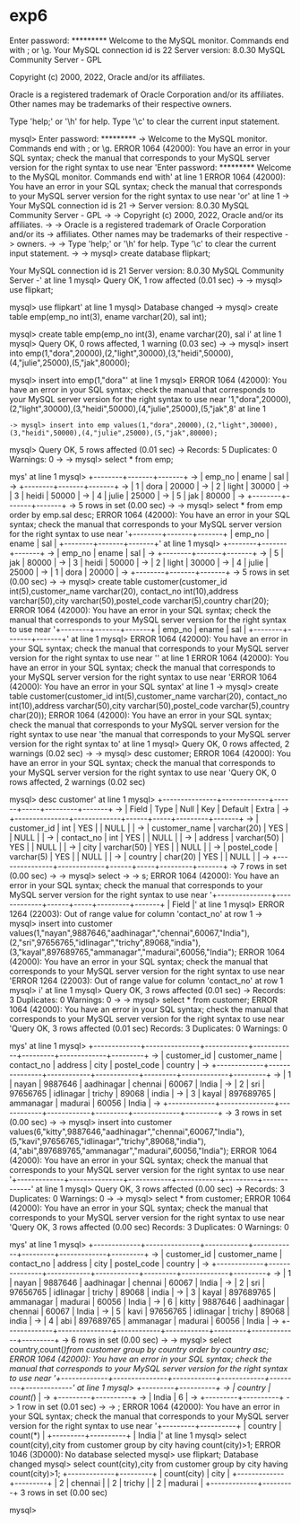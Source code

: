# exp6
Enter password: *********
Welcome to the MySQL monitor.  Commands end with ; or \g.
Your MySQL connection id is 22
Server version: 8.0.30 MySQL Community Server - GPL

Copyright (c) 2000, 2022, Oracle and/or its affiliates.

Oracle is a registered trademark of Oracle Corporation and/or its
affiliates. Other names may be trademarks of their respective
owners.

Type 'help;' or '\h' for help. Type '\c' to clear the current input statement.

mysql> Enter password: *********
    -> Welcome to the MySQL monitor.  Commands end with ; or \g.
ERROR 1064 (42000): You have an error in your SQL syntax; check the manual that corresponds to your MySQL server version for the right syntax to use near 'Enter password: *********
Welcome to the MySQL monitor.  Commands end with' at line 1
ERROR 1064 (42000): You have an error in your SQL syntax; check the manual that corresponds to your MySQL server version for the right syntax to use near 'or' at line 1
    -> Your MySQL connection id is 21
    -> Server version: 8.0.30 MySQL Community Server - GPL
    ->
    -> Copyright (c) 2000, 2022, Oracle and/or its affiliates.
    ->
    -> Oracle is a registered trademark of Oracle Corporation and/or its
    -> affiliates. Other names may be trademarks of their respective
    -> owners.
    ->
    -> Type 'help;' or '\h' for help. Type '\c' to clear the current input statement.
    ->
    -> mysql> create database flipkart;

Your MySQL connection id is 21
Server version: 8.0.30 MySQL Community Server -' at line 1
mysql> Query OK, 1 row affected (0.01 sec)
    ->
    -> mysql> use flipkart;


mysql> use flipkart' at line 1
mysql> Database changed
    -> mysql> create table emp(emp_no int(3), ename varchar(20), sal int);

mysql> create table emp(emp_no int(3), ename varchar(20), sal i' at line 1
mysql> Query OK, 0 rows affected, 1 warning (0.03 sec)
    ->
    -> mysql> insert into emp(1,"dora",20000),(2,"light",30000),(3,"heidi",50000),(4,"julie",25000),(5,"jak",80000);


mysql> insert into emp(1,"dora"' at line 1
mysql> ERROR 1064 (42000): You have an error in your SQL syntax; check the manual that corresponds to your MySQL server version for the right syntax to use near '1,"dora",20000),(2,"light",30000),(3,"heidi",50000),(4,"julie",25000),(5,"jak",8' at line 1

    -> mysql> insert into emp values(1,"dora",20000),(2,"light",30000),(3,"heidi",50000),(4,"julie",25000),(5,"jak",80000);

mysql> Query OK, 5 rows affected (0.01 sec)
    -> Records: 5  Duplicates: 0  Warnings: 0
    ->
    -> mysql> select * from emp;



mys' at line 1
mysql> +--------+-------+-------+
    -> | emp_no | ename | sal   |
    -> +--------+-------+-------+
    -> |      1 | dora  | 20000 |
    -> |      2 | light | 30000 |
    -> |      3 | heidi | 50000 |
    -> |      4 | julie | 25000 |
    -> |      5 | jak   | 80000 |
    -> +--------+-------+-------+
    -> 5 rows in set (0.00 sec)
    ->
    -> mysql> select * from emp order by emp.sal desc;
ERROR 1064 (42000): You have an error in your SQL syntax; check the manual that corresponds to your MySQL server version for the right syntax to use near '+--------+-------+-------+
| emp_no | ename | sal   |
+--------+-------+-------+' at line 1
mysql> +--------+-------+-------+
    -> | emp_no | ename | sal   |
    -> +--------+-------+-------+
    -> |      5 | jak   | 80000 |
    -> |      3 | heidi | 50000 |
    -> |      2 | light | 30000 |
    -> |      4 | julie | 25000 |
    -> |      1 | dora  | 20000 |
    -> +--------+-------+-------+
    -> 5 rows in set (0.00 sec)
    ->
    -> mysql> create table customer(customer_id int(5),customer_name varchar(20), contact_no int(10),address varchar(50),city varchar(50),postel_code varchar(5),country char(20);
ERROR 1064 (42000): You have an error in your SQL syntax; check the manual that corresponds to your MySQL server version for the right syntax to use near '+--------+-------+-------+
| emp_no | ename | sal   |
+--------+-------+-------+' at line 1
mysql> ERROR 1064 (42000): You have an error in your SQL syntax; check the manual that corresponds to your MySQL server version for the right syntax to use near '' at line 1
ERROR 1064 (42000): You have an error in your SQL syntax; check the manual that corresponds to your MySQL server version for the right syntax to use near 'ERROR 1064 (42000): You have an error in your SQL syntax' at line 1
    -> mysql> create table customer(customer_id int(5),customer_name varchar(20), contact_no int(10),address varchar(50),city varchar(50),postel_code varchar(5),country char(20));
ERROR 1064 (42000): You have an error in your SQL syntax; check the manual that corresponds to your MySQL server version for the right syntax to use near 'the manual that corresponds to your MySQL server version for the right syntax to' at line 1
mysql> Query OK, 0 rows affected, 2 warnings (0.02 sec)
    ->
    -> mysql> desc customer;
ERROR 1064 (42000): You have an error in your SQL syntax; check the manual that corresponds to your MySQL server version for the right syntax to use near 'Query OK, 0 rows affected, 2 warnings (0.02 sec)

mysql> desc customer' at line 1
mysql> +---------------+-------------+------+-----+---------+-------+
    -> | Field         | Type        | Null | Key | Default | Extra |
    -> +---------------+-------------+------+-----+---------+-------+
    -> | customer_id   | int         | YES  |     | NULL    |       |
    -> | customer_name | varchar(20) | YES  |     | NULL    |       |
    -> | contact_no    | int         | YES  |     | NULL    |       |
    -> | address       | varchar(50) | YES  |     | NULL    |       |
    -> | city          | varchar(50) | YES  |     | NULL    |       |
    -> | postel_code   | varchar(5)  | YES  |     | NULL    |       |
    -> | country       | char(20)    | YES  |     | NULL    |       |
    -> +---------------+-------------+------+-----+---------+-------+
    -> 7 rows in set (0.00 sec)
    ->
    -> mysql> select
    ->     -> s;
ERROR 1064 (42000): You have an error in your SQL syntax; check the manual that corresponds to your MySQL server version for the right syntax to use near '+---------------+-------------+------+-----+---------+-------+
| Field         |' at line 1
mysql> ERROR 1264 (22003): Out of range value for column 'contact_no' at row 1
    -> mysql> insert into customer values(1,"nayan",9887646,"aadhinagar","chennai",60067,"India"),(2,"sri",97656765,"idlinagar","trichy",89068,"india"),(3,"kayal",897689765,"ammanagar","madurai",60056,"India");
ERROR 1064 (42000): You have an error in your SQL syntax; check the manual that corresponds to your MySQL server version for the right syntax to use near 'ERROR 1264 (22003): Out of range value for column 'contact_no' at row 1
mysql> i' at line 1
mysql> Query OK, 3 rows affected (0.01 sec)
    -> Records: 3  Duplicates: 0  Warnings: 0
    ->
    -> mysql> select * from customer;
ERROR 1064 (42000): You have an error in your SQL syntax; check the manual that corresponds to your MySQL server version for the right syntax to use near 'Query OK, 3 rows affected (0.01 sec)
Records: 3  Duplicates: 0  Warnings: 0

mys' at line 1
mysql> +-------------+---------------+------------+------------+---------+-------------+---------+
    -> | customer_id | customer_name | contact_no | address    | city    | postel_code | country |
    -> +-------------+---------------+------------+------------+---------+-------------+---------+
    -> |           1 | nayan         |    9887646 | aadhinagar | chennai | 60067       | India   |
    -> |           2 | sri           |   97656765 | idlinagar  | trichy  | 89068       | india   |
    -> |           3 | kayal         |  897689765 | ammanagar  | madurai | 60056       | India   |
    -> +-------------+---------------+------------+------------+---------+-------------+---------+
    -> 3 rows in set (0.00 sec)
    ->
    -> mysql> insert into customer values(6,"kitty",9887646,"aadhinagar","chennai",60067,"India"),(5,"kavi",97656765,"idlinagar","trichy",89068,"india"),(4,"abi",897689765,"ammanagar","madurai",60056,"India");
ERROR 1064 (42000): You have an error in your SQL syntax; check the manual that corresponds to your MySQL server version for the right syntax to use near '+-------------+---------------+------------+------------+---------+-------------' at line 1
mysql> Query OK, 3 rows affected (0.00 sec)
    -> Records: 3  Duplicates: 0  Warnings: 0
    ->
    -> mysql> select * from customer;
ERROR 1064 (42000): You have an error in your SQL syntax; check the manual that corresponds to your MySQL server version for the right syntax to use near 'Query OK, 3 rows affected (0.00 sec)
Records: 3  Duplicates: 0  Warnings: 0

mys' at line 1
mysql> +-------------+---------------+------------+------------+---------+-------------+---------+
    -> | customer_id | customer_name | contact_no | address    | city    | postel_code | country |
    -> +-------------+---------------+------------+------------+---------+-------------+---------+
    -> |           1 | nayan         |    9887646 | aadhinagar | chennai | 60067       | India   |
    -> |           2 | sri           |   97656765 | idlinagar  | trichy  | 89068       | india   |
    -> |           3 | kayal         |  897689765 | ammanagar  | madurai | 60056       | India   |
    -> |           6 | kitty         |    9887646 | aadhinagar | chennai | 60067       | India   |
    -> |           5 | kavi          |   97656765 | idlinagar  | trichy  | 89068       | india   |
    -> |           4 | abi           |  897689765 | ammanagar  | madurai | 60056       | India   |
    -> +-------------+---------------+------------+------------+---------+-------------+---------+
    -> 6 rows in set (0.00 sec)
    ->
    -> mysql> select country,count(*)from customer group by country order by country asc;
ERROR 1064 (42000): You have an error in your SQL syntax; check the manual that corresponds to your MySQL server version for the right syntax to use near '+-------------+---------------+------------+------------+---------+-------------' at line 1
mysql> +---------+----------+
    -> | country | count(*) |
    -> +---------+----------+
    -> | India   |        6 |
    -> +---------+----------+
    -> 1 row in set (0.01 sec)
    ->
    -> ;
ERROR 1064 (42000): You have an error in your SQL syntax; check the manual that corresponds to your MySQL server version for the right syntax to use near '+---------+----------+
| country | count(*) |
+---------+----------+
| India   |' at line 1
mysql> select count(city),city from customer group by city having count(city)>1;
ERROR 1046 (3D000): No database selected
mysql> use flipkart;
Database changed
mysql> select count(city),city from customer group by city having count(city)>1;
+-------------+---------+
| count(city) | city    |
+-------------+---------+
|           2 | chennai |
|           2 | trichy  |
|           2 | madurai |
+-------------+---------+
3 rows in set (0.00 sec)

mysql>
